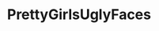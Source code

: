 ---
title: PrettyGirlsUglyFaces
crosslinks:
- livven
- handsomeguysuglyfaces
- lonely
- MaliciousCompliance
- videos
- Blep
- androidcirclejerk
- Machinists
- reactiongifs
- pics
- WTF
---